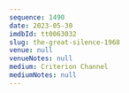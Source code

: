 ```yaml
---
sequence: 1490
date: 2023-05-30
imdbId: tt0063032
slug: the-great-silence-1968
venue: null
venueNotes: null
medium: Criterion Channel
mediumNotes: null
---
```

